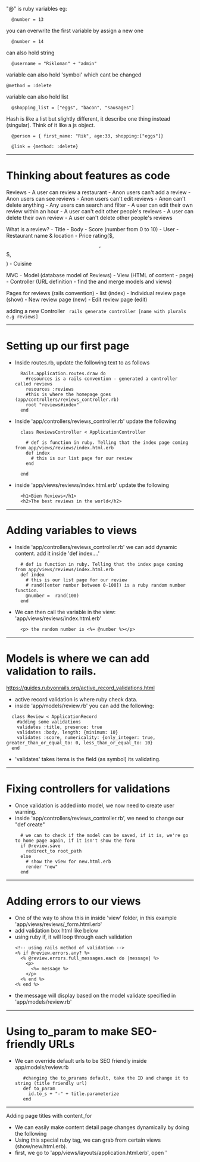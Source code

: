 "@" is ruby variables eg:
  ```
    @number = 13
  ```
  you can overwrite the first variable by assign a new one

  ```
    @number = 14
  ```
  can also hold string

  ```
    @username = "Rikloman" + "admin"
  ```

  variable can also hold 'symbol' which cant be changed

  ```
  @method = :delete
  ```

  variable can also hold list

  ```
    @shopping_list = ["eggs", "bacon", "sausages"]
  ```

Hash is like a list but slightly different, it describe one thing instead (singular). Think of it like a js object.

  ```
    @person = { first_name: "Rik", age:33, shopping:["eggs"]}
  ```
  ```
    @link = {method: :delete}
  ```

--------------------------------------------------------------------------------

# Thinking about features as code

  Reviews
    - A user can review a restaurant
    - Anon users can't add a review
    - Anon users can see reviews
    - Anon users can't edit reviews
    - Anon can't delete anything
    - Any users can search and filter
    - A user can edit their own review within an hour
    - A user can't edit other people's reviews
    - A user can delete their own review
    - A user can't delete other people's reviews

  What is a review?
    - Title
    - Body
    - Score (number from 0 to 10)
    - User
    - Restaurant name & location
    - Price rating($, $$, $$$, $$$$)
    - Cuisine

  MVC
    - Model (database model of Reviews)
    - View (HTML of content - page)
    - Controller (URL definition - find the and merge models and views)

  Pages for reviews (rails convention)
    - list (index)
    - Individual review page (show)
    - New review page (new)
    - Edit review page (edit)

  adding a new Controller
  ``` rails generate controller [name with plurals e.g reviews]```

--------------------------------------------------------------------------------

# Setting up our first page

  - Inside routes.rb, update the following text to as follows
    ```
      Rails.application.routes.draw do
        #resources is a rails convention - generated a controller called reviews
        resources :reviews
        #this is where the homepage goes (app/controllers/reviews_controller.rb)
        root "reviews#index"
      end
    ```
  - Inside 'app/controllers/reviews_controller.rb' update the following
    ```
      class ReviewsController < ApplicationController

        # def is function in ruby. Telling that the index page coming from app/views/reviews/index.html.erb
        def index
          # this is our list page for our review
        end

      end
    ```
  - inside 'app/views/reviews/index.html.erb' update the following
    ```
      <h1>Bien Reviews</h1>
      <h2>The best reviews in the world</h2>

    ```
--------------------------------------------------------------------------------
# Adding variables to views

  - Inside 'app/controllers/reviews_controller.rb' we can add dynamic content. add it inside 'def index....'
    ```
      # def is function in ruby. Telling that the index page coming from app/views/reviews/index.html.erb
      def index
        # this is our list page for our review
        # rand([enter number between 0-100]) is a ruby random number function.
        @number =  rand(100)
      end
    ```
  - We can then call the variable in the view: 'app/views/reviews/index.html.erb'
    ```
      <p> the random number is <%= @number %></p>
    ```

--------------------------------------------------------------------------------

# Models is where we can add validation to rails.
https://guides.rubyonrails.org/active_record_validations.html

 - active record validation is where ruby check data.
 - inside 'app/models/review.rb' you can add the following:

 ```
   class Review < ApplicationRecord
     #adding some validations
     validates :title, presence: true
     validates :body, length: {minimum: 10}
     validates :score, numericality: {only_integer: true, greater_than_or_equal_to: 0, less_than_or_equal_to: 10}
   end
 ```
 - 'validates' takes items is the field (as symbol) its validating.


--------------------------------------------------------------------------------

# Fixing controllers for validations

 - Once validation is added into model, we now need to create user warning.
 - inside 'app/controllers/reviews_controller.rb', we need to change our "def create"
    ```
      # we can to check if the model can be saved, if it is, we're go to home page again, if it isn't show the form
      if @review.save
        redirect_to root_path
      else
        # show the view for new.html.erb
        render "new"
      end
    ```

--------------------------------------------------------------------------------

# Adding errors to our views

  - One of the way to show this in inside 'view' folder, in this example 'app/views/reviews/_form.html.erb'
  - add validation box html like below
  - using ruby if, it will loop through each validation
    ```
    <!-- using rails method of validation -->
    <% if @review.errors.any? %>
      <% @review.errors.full_messages.each do |message| %>
        <p>
          <%= message %>
        </p>
      <% end %>
    <% end %>
    ```
  - the message will display based on the model validate specified in 'app/models/review.rb'

--------------------------------------------------------------------------------

# Using to_param to make SEO-friendly URLs

 - We can override default urls to be SEO friendly inside app/models/review.rb
   ```
      #changing the to_prarams default, take the ID and change it to string (title friendly url)
      def to_param
        id.to_s + "-" + title.parameterize
      end
   ```

--------------------------------------------------------------------------------

Adding page titles with content_for

  - We can easily make content detail page changes dynamically by doing the following
  - Using this special ruby tag, we can grab from certain views (show/new.html.erb).
  - first, we go to 'app/views/layouts/application.html.erb', open '<title>' since this shows everywhere on the site
    ```
      <title> <%= content_for :page_title %> - SuperhiBien </title>
    ```
  - Now create a 'ruby symbol' inside 'app/views/reviews/show.html.erb' (top of the page)
    ```
      <!-- Define it here, so this will print out on the application.html.erb -->
      <% content_for :page_title, @review.title %>
    ```
  - for views that might have a variable to put, we can do the following app/views/reviews/new.html.erb
    ```
      <!-- dont print out coz we going to print elsewhere -->
      <% content_for :page_title, "Add a new review" %>
    ```

--------------------------------------------------------------------------------

Adding new database fields with migrations
https://edgeguides.rubyonrails.org/active_record_migrations.html

 - We can find out what's in our database by 'db/schema.rb'
 - Remember DO NOT EDIT this.
 - What we should do instead is add a migration, located inside 'db/migrate'
 - so go to command and run the following
   ```
     rails generate migration [name of migration] i.e add_new_info_to_review
   ```
 - it will then generate another db file, inside it we add the following code in between 'def change'
   ```
    def change
      add_column :reviews, :phone_number, :string
      add_column :reviews, :ambiance, :string
    end
   ```
  - So it will like as follow:
    add_column :[name of table], :[name of field], :[type of field]

  - Remember to always double check and save. Its easier than having to re-do the whole process
  - Once ok, go back to the terminal and run
    ```
      rails db:migrate
    ```
  - To double check whether the migration is successful, you can go to 'db/schema.rb', it should just update itself

  - You can now add validation model inside 'review.rb' and view 'app/views/reviews/_form.html.erb'

  - also dont forget to update controller 'app/controllers/reviews_controller.rb'
    ```
      # creating a new function that will hold templated function
      def form_params
        params.require(:review).permit(:title, :restaurant, :body, :score, :ambiance)
      end
    ```
  - in order to display the new fields in detail view, dont forget to update here too: 'app/views/reviews/show.html.erb'

--------------------------------------------------------------------------------

How to add filter params

  - Inside 'app/controllers/reviews_controller.rb' you can filter by using query parameter in the url

    ```
      # def is function in ruby. Telling that the index page coming from app/views/reviews/index.html.erb
      def index
        # this is our list page for our review
        # variable is @.
        # creating a filter variable for price
        @price = params[:price]
        #creating a filter variable for cuisine
        @cuisine = params[:cuisine]

        #filtering properly by get all the reviews "Review" model from the database
        #creating new review variable as ruby list[]
        #@reviews = ["The Smile", "Baby Bo's", "Chipotle", "nandos"]
        @reviews = Review.all

        # filtering by price. this will toggle on/off depend when it has filter
        if @price.present?
          #take all of the review we have and replace the original review with filtered ones
          # find the value of the price in db that matches the param above
          @reviews = @reviews.where(price: @price)
        end

        #filter by cuisine
        if @cuisine.present?
          @reviews = @reviews.where(cuisine: @cuisine)
        end
      end

    ```
    - we can now set some links in rails that acts as a filter, add it inside 'app/views/reviews/index.html.erb'
      ```
        <!-- adding links that matches price based on query params (controller) -->
        <nav class="filters">
          <%= link_to "All prices", root_path %>
          <%= link_to "$", root_path(price: 1) %>
          <%= link_to "$$", root_path(price: 2) %>
          <%= link_to "$$$", root_path(price: 3) %>
        </nav>
      ```
    - Be sure to change the type of input field on the _form.html.erb to radio button for effective use. NOTE did a db migration where we change "price" from an interger to a number - slightly different than this tuts.
      ```
      <!-- adding links that matches price based on query params (controller) -->
      <nav class="filters">
        <%= link_to "All Restaurant", root_path %>
        <%= link_to "Cheap", root_path(price: "Cheap") %>
        <%= link_to "Reasonable", root_path(price: "Reasonable") %>
        <%= link_to "Pricey", root_path(price: "Pricey") %>

        <%= link_to "American", root_path(cuisine: "American") %>
        <%= link_to "Comfort", root_path(cuisine: "Comfort") %>
        <%= link_to "Fusion", root_path(cuisine: "Fusion") %>
      </nav>
      ```
    - radio button ruby helper in _form.html.erb
      ```
        <p>
          <%= f.label :price %>
          <%= f.radio_button :price, "Cheap" %> Cheap<br />
          <%= f.radio_button :price, "Reasonable" %> Reasonable<br />
          <%= f.radio_button :price, "Pricey" %> Pricey<br />
        </p>
      ```
    - To merge the two filter together, we can just add another param like so
      ```
        ...
          <!-- will loop through and filter both queries. @cuisine refers from the controller defined in the code -->
          <%= link_to "Cheap", root_path(price: "Cheap", cuisine: @cuisine) %>
        ...
          <!--will loop through and filter both queries. @price refers from the controller defined in the code -->
          <%= link_to "American", root_path(cuisine: "American", price:@price) %>
      ```

--------------------------------------------------------------------------------

# Adding geolocation using the geocoder gem

  - We can install 3rd party  gems, as we're using rails/bundler we add this to our gemfile
    ```
      #add in our geocoding
      gem 'geocoder'
    ```
  - and run the following command prompt
    ```
      bundle install
    ```
  - Do database migration with the following attributes and then add these to our model
    ```
      rails generate migration add_location_to_reviews
    ```
  - inside of the new migration file, add in the following
    ```
      def change
        add_column :reviews, :address, :text
        add_column :reviews, :latitude, :float
        add_column :reviews, :longitude, :float
      end
    ```
  - So it will like as follow:
    add_column :[name of table], :[name of field], :[type of field]

  - once done, run ```rails db:migrate```
  - Now we need update our model 'app/models/review.rb'
    ```
      #from geocoder gems
      geocoded_by :address
      after_validation :geocode
    ```
  - now part of it to validate if address is entered
    ```
      ...
        #adding validation for our address, part of geocoder
        validates :address, presence: true
      ...
    ```

  - inside our 'app/views/reviews/_form.html.erb' we now need to add our fields
    ```
      <p>
        <%= f.label :address %>
        <%= f.text_field :address %>
      </p>
    ```
  - We now need to add it as part of our controller as well (at the bottom)
    ```
      # creating a new function that will hold templated function
      def form_params
        params.require(:review).permit(:title, :restaurant, :body, :score, :ambiance, :cuisine, :price, :address)
      end
    ```

--------------------------------------------------------------------------------

# Filtering by location

  - using geocoder gem, we will ad the filter in our query params (similar to the cuisine and price filters).

  - inside 'app/controllers/reviews_controller.rb' add the following (at the top of def index..)
    ```
      ...
        # adding location filter using geocoder
        @location = params[:location]
      ...

    ```
    - after cuisine function add the following
      ```
      ...
        #search near the location
        if @location.present?
          # .near is what geo location given to us - see docs
          @reviews = @reviews.near(@location)
        end
        ...
      ```

    - full code below
      ```
        # def is function in ruby. Telling that the index page coming from app/views/reviews/index.html.erb
        def index
          # this is our list page for our review
          # variable is @.
          # creating a filter variable for price
          @price = params[:price]
          #creating a filter variable for cuisine
          @cuisine = params[:cuisine]
          # adding location filter using geocoder
          @location = params[:location]

          #filtering properly by get all the reviews "Review" model from the database
          #creating new review variable as ruby list[]
          #@reviews = ["The Smile", "Baby Bo's", "Chipotle", "nandos"]
          @reviews = Review.all

          # filtering by price. this will toggle on/off depend when it has filter
          if @price.present?
            #take all of the review we have and replace the original review with filtered ones
            # find the value of the price in db that matches the param above
            @reviews = @reviews.where(price: @price)
          end

          #filter by cuisine
          if @cuisine.present?
            @reviews = @reviews.where(cuisine: @cuisine)
          end
          #search near the location
          if @location.present?
            # .near is what geo lcation given to us - see docs
            @reviews = @reviews.near(@location)
          end

        end
      ```


--------------------------------------------------------------------------------

# Adding a search location form

  - Submit search query by add in our own form without ruby helper, inside 'app/views/reviews/index.html.erb'
      ```
        <!-- search location -->
        <form action="/">
          <input type="text" name="location" placeholder="search location...." value="<%= @location %>">
          <!-- adding some hidden fields for cuisine and price filtering -->
          <input type="hidden" name="price" value="<%= @price %>">
          <input type="hidden" name="cuisine" value="<%= @cuisine %>">
        </form>
      ```
    - we now need to slightly update our two additional filter to add the location params
        ```
        ...
          <!-- will loop through and filter both queries. @cuisine refers from the controller defined in the code -->
          <%= link_to "Cheap", root_path(price: "Cheap", cuisine:@cuisine, location: @location) %>
        ...
        ```
        ```
        ...
          <!--will loop through and filter both queries. @price refers from the controller defined in the code -->
          <%= link_to "American", root_path(cuisine: "American", price:@price, location: @location) ) %>
        ...
        ```

--------------------------------------------------------------------------------

# Making our forms simple using simple_form

  - simple_form is a ruby gem that is easy to create ruby form: https://github.com/plataformatec/simple_form

  - Inside gemfile add the following
      ```
        gem 'simple_form'
      ```
  - run the command
      ```
        bundle install
      ```
  - run the generator
    ```
      rails generate simple_form:install
    ```
  - We can now use simple form in our app 'app/views/reviews/_form.html.erb'. We can now reduce the code, replace with the following
    ```
      <%= simple_form_for @review do |f| %>
        <%= f.input :title %>
        <%= f.input :restaurant %>
        <%= f.input :address %>
        <%= f.input :body %>
        <%= f.input :cuisine %>
        <%= f.input :ambiance %>
        <%= f.input :score %>
        <%= f.radio_button :price, "Cheap" %> Cheap<br />
        <%= f.radio_button :price, "Reasonable" %> Reasonable<br />
        <%= f.radio_button :price, "Pricey" %> Pricey<br />

        <%= f.button :submit %>
      <% end %>
    ```
    NOTE: old reference using ruby ifs
    ```
      <!-- using rails method of validation
      <% if @review.errors.any? %>
        <div class="errors">
          <% @review.errors.full_messages.each do |message| %>
            <p>
              <%= message %>
            </p>
          <% end %>
        </div>
      <% end %>
      <!-- using rails method of validation -->
    ```

--------------------------------------------------------------------------------

# Highlighting our links with active_link_to

  - Using 'active_link_to' gem to help improve ux when user click on links
  - Otherwise, we'll have to use alot of ifs statement
      ```
        gem 'active_link_to'
      ```
  - and run ``` bundle install```

  - make sure you'll have added css class first

  - then inside filter 'app/views/reviews/index.html.erb' change all 'link_to' => 'active_link_to'
      ```
        <%= active_link_to ... %>
      ```
  - We'll now need to add some filter as all of our link on the current page.
      ```
        ... , active: { price: "Cheap"} %>
      ```

  - for "all restaurant" we need to tweak this since we're always on the root_path, so add additional filter so that it will not highlights all the time only when the following params are nil
    ```
      <%= active_link_to "All Restaurants", root_path, active: { price: nil, cuisine: nil, location: nil} %>
    ```

--------------------------------------------------------------------------------

# Adding the Comment model

  - Creating a comment feature, this will a new model which has one-to-many relationship. i.e One review with many comments

  - in the command, run the following
    ```
      rails generate model Comment body:text review:belongs_to
    ```
  - Remember model will always be singular and capital at the begining. ``` rails generate [name of model] [name of columnn: type of data] [relationship to which model:belong_to]

  - It will now add all all of the comments and also the code for the model

  - Once we've checked the details in 'db/migrate' we can run `rails db:migrate`

  - The next thing we'll do is to connect both models 'app/models/comment.rb' & 'app/models/review.rb'

  - Inside 'app/models/review.rb' is let it know it has potential multiple comments (top of the page)
      ```
        # add an association that has 1-to-many relationship
        has_many :comments
      ```
  - we'll now go 'app/models/comment.rb' and add one extra line (validation)
      ```
        # adding validation for the body no empty comments
        validates :body, presence: true
      ```

--------------------------------------------------------------------------------

# Creating a comments controller

  - Create a comment controller where user can add comments, we generate a new controller
      ```
        rails generate controller comments
      ```
  - remember the name will be plurals with no caps ``` rails generate [name of controller]
  - The next thing we're going to fix is url for the comment to be added. Inside 'config/routes.rb'
      ```
        resources :reviews do
          # tie comments as part of reviews
          resources :comments
        end
      ```
  - the next thing we'll do add a comment form inside reviews "views" 'app/views/reviews/show.html.erb'
      ```
        <h3>Add a comment</h3>
        <!--This is how we tie comments inside review [(take from @variable), (make latest from Model)] -->
        <%= simple_form_for [@review, Comment.new] do |f| %>
          <!-- This is where the form goes -->
          <%= f.input :body %>
          <%= f.button :submit, "Add comment" %>
        <% end %>
      ```
  - Next, we'll need to add 'create' action to the commentController in 'app/controllers/comments_controller.rb'
      ```
        #take the body that we pass through and find the review
        def create
          # find the review based on resources set in config/routes.rb
          @review = Review.find(params[:review_id])
          #make a brand new comments using form params and only take the body based on @review
          @comment = @review.comments.new(params.require(:comment).permit(:body))
          #save the new comment
          @comment.save
          # redirect back show page
          redirect_to review_path(@review)
        end
      ```
--------------------------------------------------------------------------------

# Letting our users comment on reviews

  - inside 'app/views/reviews/show.html.erb' we can show added comments as follow
      ```
        <h3>Comments</h3>
        <!-- loop through each comments by descending order |[name of action]| -->
        <% @review.comments.order("created_at desc").each do |comment| %>
          <div class="comment">
            <!-- simple_format is ruby helper -->
            <%= simple_format comment.body %>
            <!-- another ruby helper time_ago_in_words -->
            <p class="posted"> Posted at <%= time_ago_in_words comment.created_at %> ago</p>
          </div>
        <% end %>
      ```

--------------------------------------------------------------------------------

# Displaying how many comments in each reviews

  - inside 'app/views/reviews/index.html.erb' inside the loop, update the code to the following
      ```
        <!-- ruby for loop. within this area, repeat each @reviews items -->
        <% @reviews.each do |review| %>
          <div class="review">
            <!-- linking to corresponding reviews -->
            <%= link_to review_path(review) do %>
              <!-- grabbing the following inside each loop -->
              <h2><%= review.title %></h2>
              <p>
                <!-- ruby helper pluralize -->
                <%= review.cuisine %> - <%= pluralize review.comments.count, "comment" %>
              </p>
            <% end %>
          </div>
        <% end%>
      ```
      ```

--------------------------------------------------------------------------------

# Deploying our site using Heroku

- sign up for heroku (personal) account.
- make sure that heroku cli is installed as well as posgrestsql
- make sure you ``` heroku login ```
- once in, we need to swap our sqlite3 => postgrest. so we will update gemfile where we set sqlite3 for dev, posgrest for production 'Gemfile'
    ```
      # Use sqlite3 as the database for Active Record - only do sqlite3 in development mode
      group :development do
        gem 'sqlite3'
      end
      # when in production mode - we use posgrestsql for heroku
      group :production do
        gem 'pg'
      end
    ```
- run ``` bundle install ```

- Next, we need to specify heroku which version of ruby in app. check ``` ruby -v```  once command provide the reply, add it in gemfile
  ```
    # heroku which version of ruby
     ruby '2.4.1'
  ```
- since we will deploy on heroku via git, make sure we commit any changes on project/branch

- once code is committed, we now log back in to heroku via terminal
    ```
      heroku create
    ```
- once entered, it will provide the url
- now we need to push our code to heroku
    ```
      git push heroku master
    ```

- once its deployed, we now need to set up our database for heroku (posgrest), the way we talk is like below
    ```
      heroku run rails db:migrate
    ```

- the site should be up and running

--------------------------------------------------------------------------------

# User login set up

  - User sign up
  - User log in
  - Showing that we're logged in
  - User log ot
  - Hooking up reviews and comments
  - Authorization
  - bookmarking / favourting

  - In this app, we will need to create user association within our existing models: Review and comment.
      - Review (one[has_many]) => Comment (many [belongs_to])
      - User(one) => Review (many) => Comment (many)
      - So we need to update this in our code

--------------------------------------------------------------------------------

  - What is a user model
    - Username (unique, required)
    - Email (unique, required)
    - Password_digest
    - real_name

  - We will be using ```gem 'bcrypt'``` as our password. This is already in our gem file so all we need to do is run bundle install

--------------------------------------------------------------------------------

# The User model

    - in command prompt do the following:
      ```
        rails generate model User username:string email:string password_digest:string real_name:string
      ```
    - Remember model will always be singular and capital at the begining. ``` rails generate [name of model] [name of columnn: type of data] [relationship to which model:belong_to]
    - once we've checked and see all of the information are correct, we can then sync it to database by running the following
      ```
        rails db:migrate
      ```
    -  Keep the typo in there, then run rails
        ```
          db:rollback
        ```
      which will move the migration back one step to before you ran it, fix the typo again, then run rails db:migrate to re-run the migration again but with the fix

    - Next in our user model 'app/models/user.rb'  we need to set secure password like the following:
        ```
          # add secure data
          has_secure_password
          # make sure there's field entered and unique
          validates :username, presence: true, uniqueness: true
          validates :email, presence: true, uniqueness: true
        ```

--------------------------------------------------------------------------------

# Adding our users controller

  - The next thing we need to do is create sign up flow (user controller).
    - Index
    - Show
    - New (sign up flow)
    - Create (sign up flow)

  - so in the command line run the following
      ```
        rails generate controller users
      ```
  - remember the name will be plurals with no caps ``` rails generate [name of controller] ```

  - once this is generated, we now need to add routes for user to go to. inside 'config/routes.rb'
      ```
        #sign up path
        resources :users
      ```
  - once route is defined, we go back to 'app/controllers/users_controller.rbb' and create the following
    ```
      # form for adding new user
      def new
        # this new user will be defined in our form
        @user = User.new

      end

    ```
  - we then go inside our 'app/views/users' and create a new.html.erb.
  - We can now start adding form fields in this file
    ```
      <!-- this is a new form for @user added in controller. The text between the |[name of variable]| characters are the new variable in view folder  -->
      <%= simple_form_for @user do |f| %>
        <%= f.input :username %>
        <%= f.input :email %>

        <%= f.button :submit, 'Sign up' %>
      <% end %>
    ```
  - based on has_secure_password, we need to the following
    ```
      <%= f.input :password %>
      <%= f.input :password_confirmation %>
    ```

--------------------------------------------------------------------------------

# Creating users

  - We need to now define the create controller in our  'app/controllers/users_controller.rb'
    ```
      #creating a new user on sign up
      def create
        #take the params from the form
        #create a new user,
        @user = User.new(form_params)
        #if valid saves, go to list users page
        if @user.save
          redirect_to users_path
        else
        # if not, see form with errors
          render "new"
        end
      end


      #creating a seperate function
      def form_params
        #take the following fields - to prevent security problems
        params.require(:user).permit(:username, :email, :password, :password_confirmation)
      end
    ```
--------------------------------------------------------------------------------

# Listing all users

  - To create a list of all users, do the following
    ```
      #creating all of users
      def index
        @users = User.all
      end
    ```
  - Dont forget, to then add the index view 'app/views/users/index.html.erb'
    ```
      <!-- loop all all users -->
      <% @users.each do |user| %>
        <p>
          <%= user.username %> (<%= user.email %>)
        </p>

      <% end %>
    ```
--------------------------------------------------------------------------------

# Implementing sessions

 - session stays with you through different page views. So for logged in user, we will one one session each time. We will add a session controller that will show:
   - form(new action),
   - create,
   - destroy.

 - sessions itself is built onto rails, therefore we dont need any model. So with this, we can go to View  & Controller.

 - so in the command line run the following
     ```
       rails generate controller sessions
     ```
 - remember the name will be plurals with no caps ``` rails generate [name of controller] ```

 - we do not need to worry about migration for this one.

 - The next thing we'll need to do is create the url first, inside 'config/routes.rb'
    ```
      #the session url is not reliant on anything, its a completely different flow so we do the following
      resources :sessions
    ```

 - inside the new controller app/controllers/sessions_controller.rb, we'll do the following:
    ```
      #this is where the logged in user will be directed to
      def new
        #login form
      end

      def create
        #actually try and log in
      end

      def destroy
        #log us out
      end
    ```
    - the next this we'll do is to create the following views 'app/views/sessions/new.html.erb' and add a simpleform
     ```
     <!-- this is a placeholder for session so URL will be use in the POST method-->
     <%= simple_form_for :session, url: sessions_path do |f| %>
       <%= f.input :username %>
       <%= f.input :password %>

       <%= f.button :submit, "log in" %>
    ```

    - the next this after the form is created, we need to define 'def create' in the controller so that we tell rails what to do.

      ```
        #actually try and log in
        def create

          #take the data entered and see if it matches with existing users
          @form_data = params.require(:session)
          #pull out the username and password form the form data (from object data)
          @username = form_data[:username]
          @password = form_data[:password]

          #lets check the user is who they say they are (checking username and match it with the password stored)
          @user = User.find_by(username: @username).try(:authenticate, @password)

          if @user
            #if user is present, redirect to home page
            redirect_to root_path
          else
            #if not, show the form again with error (preloaded via simple_form)
            render "new"
          end

        end
      ```
      ```
--------------------------------------------------------------------------------

# Adding a session on login

  - We now need to 'hold' the user as they navigate through the website. Inside 'app/controllers/sessions_controller.rb' we need to add the following

  - session is like hash similar to '[:username]' '[:password]'
    ```
      if @user
        # we also want to 'store' the user id as they navigate around the website
        session[:user_id] = @user.id
        #if user is present, redirect to home page
        redirect_to root_path
      else
        #if not, show the form again with error (preloaded via simple_form)
        render "new"
      end
    ```
  - The next thing we want to do, we can add user identification in our 'app/views/layouts/application.html.erb'
    ```
      <nav>
        <!-- user identification via "session" -->
        User ID: <%= session[:user_id] %>
        <!-- rails built-in helpers to link within site -->
        <%= link_to "Add a review", new_review_path %>
      </nav>
    ```
--------------------------------------------------------------------------------

# Adding a session on signup

  - We also need to do the same for sign up, inside the 'app/controllers/users_controller.rb' we can add the following after user is saved
    ```
      if @user.save
        # add in 'session' after user signed up
        session[:user_id] = @user.id
        redirect_to users_path

      else
    ```

--------------------------------------------------------------------------------

# Adding sign up and log in links

  - we can now add conditions based on sessions. in this case, we can show sign up and log in if there's no session present, we need to modify the following inside 'app/views/layouts/application.html.erb'

    ```
      <nav>
        <!-- if statement to see if user has session -->
        <% if session[:user_id].present? %>
          <!-- rails built-in helpers to link within site -->
          <!-- user identification via "session" -->
          User ID: <%= session[:user_id] %>
          <%= link_to "Add a review", new_review_path %>
        <% else %>
          <!-- if not signed up/login show the links -->
          <%= link_to "Sign up", new_user_path %>
          <%= link_to "Log in", new_session_path %>
        <% end %>
      </nav>

    ```
--------------------------------------------------------------------------------

# Singular resources and log out

  - We can easily change session to handle only one at a time. inside 'config/routes.rb', change the following:
    ```
      #the session url is not reliant on anything, its a completely different flow so we do the following
      resource :session
    ```
  - now inside 'app/views/layouts/application.html.erb' we add a link in the nav
    ```
      ...
        <!-- remove session with method "delet" -->
        <%= link_to "Log out", session_path, method: :delete  %>
      ...
    ```
  - Do not forget to also update the log in to a singular session like below 'app/views/sessions/new.html.erb':
    ```
      ...
        <%= simple_form_for :session, url: session_path do |f| %>
      ...
    ```
  - We now need to complete the log out functionality, we go to 'app/controllers/sessions_controller.rb'
    ```
      def destroy
        #log us out by remove the session completely
        #this is built into rails helper, control within rails itself
        reset_session
        #take them to login page
        redirect_to new_session_path
      end
    ```
--------------------------------------------------------------------------------

# The application controller

  - 'app/controllers/application_controller.rb' sits above every other controllers. this means its their 'boss' i.e it controls every other controller what to do.

  - So we can use some code everywhere on the site by add it in the application_controller. We do this by creating function like below:
    ```
      #before any page loads find current_user
      #this is built into rails - action is an index, show, view, update and destroy
      before_action :find_current_user

      #creating function to find current user
      def find_current_user
        # adding if to prevent rails from checking user when logged out
        if session[:user_id].present?
          #save to a variable
          @current_user = User.find(session:[:user_id]);
        else
          @current_user = nill
        end
      end
    ```
  - adding function to check login status to prevent user from performing logged in function like adding review .etc
    ```
      #check login status
      def login_status
        #see if user id present
        if session[:user_id].present?
          #all good
        else
          #take them to login page
          redirect_to new_session_path
        end
      end
    ```

  - We can update our 'app/controllers/reviews_controller.rb' to check if user logged in
    ```
      # check if logged in from application_controller function. we can also add exceptions after commas exept[(:action), :action)]
      before_action :login_status, except: [:index, :show]
    ```

  - we can now go inside the 'app/views/layouts/application.html.erb' and identify the current user like so:
    ```
      ...
        <!-- user identification via "session" -->
        <%= @current_user.username %>
      ...
    ```

  - final tweaks to the site
    ```
      #before any page loads find current_user
      #this is built into rails - action is an index, show, view, update and destroy
      before_action :find_current_user
      # add in the method to use in views
      helper_method :is_logged_in?

      #creating function to find current user
      def find_current_user
        # adding if to prevent rails from checking user when logged out
        if is_logged_in?
          #save to a variable
          @current_user = User.find(session[:user_id]);
        else
          @current_user = nill
        end
      end

      #check login status
      def login_status
        #see if user id present
        unless is_logged_in?
          #take them to login page
          redirect_to new_session_path
        end
      end

      #is this person logged in
      def is_logged_in?
        session[:user_id].present?
      end
    ```
--------------------------------------------------------------------------------

# Updating our previous models

  - we now need to tweak our database (model) so that each comment and review to have user id.
  - In our command prompt we're going to make a new migration as we're changing the database
      ```
        rails generate migration hook_up_comments_reviews_to_users
      ```
    remember its: rails generate migration [name of migration]

  - we now need to make two changes in the new generated migration file
    ```
      def change
        add_column :reviews, :user_id, :integer
        add_column :comments, :user_id, :integer
      end
    ```

  - once the spelling is correct, we'll then run migration
    ```
      rails db:migrate
    ```
  - once done, we now need to tell the models that we hooked up a certain way. first for 'app/models/user.rb'
    ```
      #user updating model hook up
      has_many :reviews
      has_many :comments
    ```
  - now, go to our review 'app/models/review.rb'
    ```
      add an association to user
      belongs_to :user
    ```
  - remember this is always singular

  - also lastly in our 'app/models/comment.rb'
    ```
      belongs_to :user
    ```
--------------------------------------------------------------------------------

# Adding users to controllers

  - since we've already got most of the code in our ApplicationController, we just need to update on a few things.

  - inside 'app/controllers/reviews_controller.rb' we're going to add in in the create function inside the model
    ```
      # and then associate it with a user
      @review.user = @current_user
    ```

  - We do the same thing for our comment user 'app/controllers/comments_controller.rb'
      ```
        #before we save the comment
        @comment.user = @current_user
      ```

  - we can now showcase the user posted comments 'app/views/reviews/show.html.erb'
    ```
      <!-- adding user posted -->
      <p class="posted">
        Posted by
        <% if comment.user.present? %>
          <%= link_to  comment.user.username, user_path(comment.user) %>
        <% else %>
          anontmous
        <% end %>

      </p>
    ```

--------------------------------------------------------------------------------

# Creating a user profile page

  - we will create a user profile so that user can click through the profile page, inside 'app/controllers/users_controller.rb' we will create a 'show' function
    ```
      #creating the user profile page
      def show
        @user = User.find_by(username: params[:id])
      end
    ```
  - we now need to create a show page in the views app/views/users/show.html.erb. we'll use @user
    ```
      <h2>
        <%= @user.username %>
      </h2>
      <p>
        Their email is <%= @user.email %>
      </p>
    ```
  - we can update the url by changing the params in our model
    ```
      # creating the url for user profile, overidding the default 'app/models/user.rb'
      def to_param
        username
      end
    ```

--------------------------------------------------------------------------------

# Removing actions

  - we can create an if to only let particular user to edit/remove reviews. inside 'app/views/reviews/show.html.erb'
    ```
      <!-- if statement validation if you're the posted reviewer -->
      <% if @review.user == @current_user %>
        <div class="actions">
          <!--adding button to edit current review -->
          <%= link_to "Edit this review", edit_review_path(@review) %>
          <!-- adding the button that will delete with confirmation  -->
          <%= link_to "Delete this review", review_path(@review), method: :delete, data: {confirm: "Are you sure?"}  %>
        </div>
      <% end %>
    ```
  - we also need to authorise a user so that they can't edit via typing in the url path. inside 'app/controllers/reviews_controller.rb' change inside the edit/destroy function

    ```
      #adding new function to edit review
      def edit
        #find the individual review to edit
        @review = Review.find(params[:id])
        # make sure non posted user can edit without the url (!= is not)
        if @review. user != @current_user
          # take it back to homepage
          redirect_to root_path
        end
      end
    ```
  - we also need to stop hackers from destroying the entry, inside the destroy function
      ```
        # check if user is current poster
        if @review.user == @current_user
          #destroy it
            @review.destroy
        end
      ```
  - we also do this for update function too
    ```
      # adding new function to update the editted review
      def update
        #find the individual review
        @review = Review.find(params[:id])

        #check to see if you're the poster
        if @review.user != @current_user
          #take it back to homepage
          redirect_to root_path
        else
          #update the new info from the form - update with new info from the form
          if @review.update(form_params)
            #redirect to individual show page
            redirect_to review_path(@review)
          else
            # using this it will render any validation to the main edit page
            render "edit"
          end
        end
      end
    ```

--------------------------------------------------------------------------------

#  The bookmark model

  - Creating the bookmark model which is going to be similar process. In the command prompt
    ```
      rails generate model Bookmark review:belongs_to user:belongs_to
    ```
  - Remember model will always be singular and capital at the begining. ``` rails generate [name of model] [name of columnn: type of data] [relationship to which model:belong_to]

  - Always check the migration once we can run ``` rails db:migrate ```

  - once done, the next thing we're going to do is link up bookmark => users and reviews

  - in the 'app/models/review.rb' and 'app/models/user.rb' we need to add the following
    ```
      # add an association that has 1-to-many relationship
      has_many :bookmarks
    ```
  - the last thing we need to do in 'app/models/bookmark.rb'
    ```
      #making it unique per user per review by adding scope { scope: [type of model]}
      validates :review, uniqueness: {scope: :user}
    ```

--------------------------------------------------------------------------------

#  Creating bookmarks

  - The next thing we'll do generate the model

  - so in the command line run the following
      ```
        rails generate controller bookmarks
      ```
  - remember the name will be plurals with no caps ``` rails generate [name of controller] ```

  - now, we'll need to specify the url 'config/routes.rb'
    ```
      resources :reviews do
        # tie comments as part of reviews
        resources :comments
        #bookmark going to be in comments and review. One per user therefore singular
        resource :bookmark

      end
    ```
  - by looking at the review_bookmark, we'll be focusing on POST and DELETE methods.

  - We're going to specify where we can 'bookmark' the 'app/views/reviews/show.html.erb'
    ```
      <!-- adding bookmark only if youre logged in -->
      <% if is_logged_in? %>
        <!-- linking which bookmark to linked to (review) -->
        <p>
          <%= link_to "Bookmark", review_bookmark_path(@review), method: :post %>
        </p>

      <% end %>
    ```
  - we now need to add the POST bookmark method controller 'app/controllers/bookmarks_controller.rb'
    ```
      # this bookmark feature is only for logged in user (in ApplicationController)
      before_action :check_login

      #creating bookmark function
      def create
        #find the review we're bookmarking
        @review = Review.find(params[:review_id])
        #create bookmark based on the id review
        @bookmark = @review.bookmarks.new
        #attach user to the bookmark
        @bookmark.user = @current_user
        #save it
        @bookmark.save
        #redirect to review page
        redirect_to review_path(@review)
      end
      ```
--------------------------------------------------------------------------------

# Un-bookmarking

  - we can add conditional if statement that will look at all current users and set conditions
    ```
      <!-- adding bookmark only if youre logged in -->
      <% if is_logged_in? %>
        <!-- linking which bookmark to linked to (review) -->
        <p>
          <!-- This if statment will produce an array of all users that currently bookmarked  -->
          <% if @review.bookmarks.where(user: @current_user).any? %>
            <!-- if current user bookmarked this already, can unbookmark -->
            Unbookmark
          <% else %>
            <!-- the produced array, user hasn't bookmark this already, can bookmark -->
            <%= link_to "Bookmark", review_bookmark_path(@review), method: :post %>
          <% end %>

        </p>

      <% end %>
    ```
  - we can then do the DELETE methods in the url, we update the link like so (update the bit above):
    ```
      <!-- if current user bookmarked this already, can unbookmark -->
      <%= link_to "Unbookmark", review_bookmark_path(@review), method: :delete %>
    ```
  - We now need to set the "destroy" function in our controller 'app/controllers/bookmarks_controller.rb'
    ```
      #creating the unbookmark function
      def destroy
        # find the bookmark from user
        @review = Review.find(params[:review_id])
        #unbookmark the item from particular user - see show.html.erb
        @review.bookmarks.where(user: @current_user).delete_all

        #redirect to review page
        redirect_to review_path(@review)
      end
    ```

--------------------------------------------------------------------------------

# Listing all bookmarks

  - we can list out all of the user bookmarked reviews on the page. inside 'app/views/reviews/show.html.erb'
    ```
      <!-- Show all bookmarks -->
      <h3>Bookmarked by....</h3>
      <ul>
        <!-- using rails to loop through users -->
        <% @review.bookmarks.each do |bookmark| %>
          <!-- list -->
          <li>
            <%= bookmark.user.username %>
          </li>
        <% end %>
      </ul>
    ```

--------------------------------------------------------------------------------

# Updating Heroku

 - once you want to sync latest work, you first need to push our latest work to remote git repo, before we can update heroku.

 -  Once this is updated in the remote git, we can update it on heroku. we can check current URL by:
    ```
      heroku open
    ```

  - To send all of the code to heroku:
    ```
      git push heroku master
    ```
  - it will start compling and push it to heroku.

  - once this is done, we must remember to update our database
    ```
      heroku run rails db:migrate
    ```

--------------------------------------------------------------------------------

# Editing within an hour only

  - To limit "one hour" posting, we can use in our project
    ```
      t.datetime "created_at"
      t.datetime "updated_at"
    ```
  - Using if statement we can set the following rules 'app/views/reviews/show.html.erb'
    ```
      <!-- if post less one hour ago - using rails helper -->
      <% if @review.created_at > 1.hour.ago %>
        <!--adding button to edit current review -->
        <%= link_to "Edit this review", edit_review_path(@review) %>
      <% end %>
    ```
  - The next thing that we need to do is remove the edit url after 1 hour in our controller 'app/controllers/reviews_controller.rb'. the 'edit' part in the controller
    ```
      #adding new function to edit review
      def edit
        #find the individual review to edit
        @review = Review.find(params[:id])
        # make sure non posted user can edit without the url (!= is not)
        if @review. user != @current_user      
          # take it back to homepage
          redirect_to root_path
          #adding else if statement to check if post less than one hour
        elsif @review.created_at < 1.hour.ago
          # take them to review page
          redirect_to review_path(@review)
        end
      end
    ```
--------------------------------------------------------------------------------

# File uploading with Carrierwave

  - we will be using Carrierwave gem to help us with image uploading. It is easier to set up. inside 'Gemfile'
    ```
      #adding Carrierwave for image uploading
      gem 'carrierwave', '~> 1.0'
    ```
  -  be sure to do ``` bundle install ```

  - Once installed, the next thing we want to do is run ``` rails generate uploader Photo```.
      ```
        rails generate uploader [name of product]
      ```
  - it will then generate 'app/uploaders/photo_uploader.rb'. This will now allow us to add photo to our site.

  - The next thing we want to do is add a string coloumn to our model, we can do the following
    ```
      rails generate migration add_photos_to_reviews
    ```
    This similar like below: rails generate migration [name of the migration]

  - Now we need to add string to our model inside the new migration file
    ```
      def change
        add_column :reviews, :photo, :string
      end
    ```
  - So it will like as follow:
    add_column :[name of table], :[name of field], :[type of field]

  - We can then sync the database up: ``` rails db:migrate ```

  - once this is done, we now need to mount the uploader to 'app/models/review.rb'
    ```
      mount_uploader :photo, PhotoUploader
    ```
  - notes: mount_uploader [what is the field to add it to], [class control- see "app/uploaders/photo_uploader.rb" class on the first line]

  - The next thing is to add the new field and allow in the paramater fields 'app/views/reviews/_form.html.erb'
    ```
      ...
        <%= f.input :photo %>
      ...
    ```
  - simple form should now change the input as photo upload.

  - We now want to allow it to add in our controller 'app/controllers/reviews_controller.rb'. Right down towards the bottom of the page is the thing that we allow which is: 'def form_params...'
    ```
      def form_params
        params.require(:review).permit(:title, :restaurant, :body, :score, :ambiance, :cuisine, :price, :address, :photo)
      end
    ```

  - to show uploaded photos, we need to now update 'app/views/reviews/show.html.erb'
    ```
      <!-- image photo uploaded -->
      <%= image_tag @review.photo %>
    ```

--------------------------------------------------------------------------------

# Image Resizing

 - We're using  Imagemagick as part of the carrierwave. Mac OS doesnt come with it installed, so we need to add it as so:
  ```
    brew install imagemagick
  ```
  - once installed, we need to add the following things in photo_uploader 'app/uploaders/photo_uploader.rb'. Uncomment the following
    ```
      include CarrierWave::MiniMagick
    ```
  - we want to make all image resize to fit like so:
    ```
      #making images resize to fit [width, height]
      process resize_to_fit: [1200, 800]
    ```
  - adding a version of image
    ```
      #adding a medium version
      version :medium do
        process resize_to_fill: [600,400]
      end

      #creating a thumbnail verion of image
      version :thumb do
        process resize_to_fill: [150,150]
      end
    ```

  - we then need to make sure we install MiniMagick gem since we're declaring it earlier 'Gemfile':
    ```
      gem 'mini_magick'
    ```

  - run the ```bundle install ```

  - once bundle installed, we then can choose a medium version of the image upload so display on 'app/views/reviews/show.html.erb':
    ```
      <!-- image photo uploaded -->
      <%= image_tag @review.photo.medium %>
    ```
  - can now start showing the images on the listing page 'app/views/reviews/index.html.erb'
    ```
      <!-- ruby for loop. within this area, repeat each @reviews items -->
      <% @reviews.each do |review| %>
        <div class="review">
          <!-- linking to corresponding reviews -->
          <%= link_to review_path(review) do %>
            <!-- grabbing the following inside each loop -->
            <!-- image photo uploaded -->
            <%= image_tag review.photo.thumb %>
            <h2><%= review.title %></h2>
            <p>
              <!-- ruby helper pluralize -->
              <%= review.cuisine %> - <%= pluralize review.comments.count, "comment" %>
            </p>
          <% end %>
        </div>
      <% end%>
    ```

--------------------------------------------------------------------------------

# Image Resizing

  - To provide better UX, we create placeholder image via carrierwave. Inside 'app/uploaders/photo_uploader.rb' scroll down and uncomment the following.
    ```
      # Provide a default URL as a default if there hasn't been a file uploaded:
      def default_url(*args)
      # For Rails 3.1+ asset pipeline compatibility:
      ActionController::Base.helpers.asset_path("fallback/" + [version_name, "default.png"].compact.join('_'))

      # "/images/fallback/" + [version_name, "default.png"].compact.join('_')
       end
    ```
  - add any fallback images inside this path 'app/assets/images/fallback'


--------------------------------------------------------------------------------

# Hosting images on Amazon Web Services

  - For production, we need to store images different from our heroku. We will use Amazon S3 with carrierwave.

  - we need to set up amazon details. Sign up to a new aws S3 service (faz_drkamisan@hotmail.com).

  - Security, Identity, & Compliance > IAM.

  - Set up a new user 'superhibein' and select Programmatic access.

  - Create a new group named 'superhibein' with AmazonS3FullAccess

  - Click next to review and it will provide access key ID and secret access key

  - navigate to the permission tab inside this project and set the following:
    ```
      Manage public access control lists (ACLs)

      Block new public ACLs and uploading public objects (Recommended)
      False
      Remove public access granted through public ACLs (Recommended)
      False
      Manage public bucket policies

      Block new public bucket policies (Recommended)
      True
      Block public and cross-account access if bucket has public policies (Recommended)
      False
    ```
  - The next thing install the gem so we can install complete the set up
      ```
        gem 'fog-aws'
      ```

  - once installed, we can do the following. Setup an the following file 'config/initializers/carrierwave.rb'
      ```
        CarrierWave.configure do |config|
          config.fog_provider = 'fog/aws'                        # required
          config.fog_credentials = {
            provider:              'AWS',                        # required
            aws_access_key_id:     'xxx',                        # required unless using use_iam_profile
            aws_secret_access_key: 'yyy',                        # required unless using use_iam_profile
          }
          config.fog_directory  = 'name_of_bucket'                                      # required
        end
    ```
    - the last thing we need to do is change the following 'app/uploaders/photo_uploader.rb'
      ```
        # Choose what kind of storage to use for this uploader:
        #storage :file
        storage :fog
      ```
    - restart the server again.

    - any new photo uploads will now go to the S3 bucket

    - NOTE: using this gem we need to keep it on the default region (virginia) https://github.com/fog/fog/issues/3275


--------------------------------------------------------------------------------

# Adding an admin flag to our users

  - The best way to do this is to create a new role for user. So what we need to do is add extra info in our database.

  - We'll add the following:
    ```
      admin: true or false
    ```
  - We'll do a new migration as follow:
    ```
      rails generate migration add_admins_to_users
    ```
    This similar like below: rails generate migration [name of the migration]

  - Now we need to add string to our model inside the new migration file
    ```
      def change
        add_column :reviews, :photo, :string
      end
    ```
  - So it will like as follow:
    add_column :[name of table], :[name of field], :[type of field] default: [true or false]

  - We can then sync the database up: ``` rails db:migrate ```

  - the next thing we need to do is to then assign someone as admin. We can do this manually by running the following command:
    ```
      rails console
    ```
  - To check all users, inside the console command:
    ```
      User.all
    ```

  - it will then print out a list of all users in the console, find the target use you'd wish to be an admin as follow:
    ```
      @user = User.find_by(username: "[name of user]")
    ```

  - It will then print out the searched user. We can now update as follow:
    ```
      @user.is_admin = true
    ```

  - You can then confirm the changes by typing it the command:
    ```
      @user
    ```

  - We must now save this changes by running the command:
    ```
      @user.save
    ```

  - It should print out statement as "true" which confirms that it is saved.

  - We can exit this command by typing:
    ```
      exit
    ```

  - We now need to seed the db. Seed is a way to make sure that data on both production and local have the same values. We can set a new admin user inside 'db/seeds.rb'
    ```
      User.new(email:"hello@test.com", username: "admin", is_admin: true, password: "Hello@121", password_confirmation: "Hello@121" ).save
    ```
  - once save, we run the file in the command prompt:
    ```
      rails db:seed
    ```
  - To check whether this new user have been added, we can run the command prompt:
    ```
      rails console
      User.all
    ```

--------------------------------------------------------------------------------

# Adding admin features site-wide

  -  We can add special area specially for admin users. We need to do this throughout the whole of our controller. To do this we can add it inside 'app/controllers/application_controller.rb'
    ```
      # Check admin login status function
      def check_admin
        # using the function above by grabbing the id
        @current_user = find_current_user
        # cross checking to see if user is also an admin
        unless @current_user.present? and @current_user.is_admin?
          #they're find so no additional code needed
          #if they're not admin
          redirect_to root_path
        end
      end
    ```
  - we will use this function later for our admin panel

--------------------------------------------------------------------------------

# Introducing Active Admin

  - We'll be using activeadmin for this project. This is ruby gem for adding admin panel.

  - We can follow the instruction on this link: https://activeadmin.info/0-installation.html#setting-up-active-admin

  - Since we already have a user system set up. We can do the following. inside 'Gemfile':
    ```
      # add admin panel via active admin
      gem 'activeadmin'
      # Plus integrations with:
      gem 'devise'
      gem 'cancan' # or cancancan
      gem 'draper'
      gem 'pundit'
    ```
  - run ```bundle install ```

  - The next thing we'll need to do is set up active admin (rails generate). we can skip devise since we have a user authentication system
    ```
      rails g active_admin:install --skip-users
    ```
  - it will then install a bunch of files. we will need to go through them one by one. taken from command prompt:
    ```
      create  config/initializers/active_admin.rb
      create  app/admin
      create  app/admin/dashboard.rb
       route  ActiveAdmin.routes(self)
    generate  active_admin:assets
  Running via Spring preloader in process 21481
      create  app/assets/javascripts/active_admin.js.coffee
      create  app/assets/stylesheets/active_admin.scss
      create  db/migrate/20190105015650_create_active_admin_comments.rb
    ```

    - The first thing is migrate the generated files.
      ```
        rails db:migrate
      ```
    - once its installed, we can run the rails server and go to the admin panel. http://localhost:3000/admin

    - We now need to add our new model.
      ```
        rails generate active_admin:resource Review
      ```
      rails generate active_admin:resource [name of the model we want to use]

    - NOTE: if we restart the server again and see any error. we should be able to resolve this by making sure the fallback default image is added in 'app/assets/images/fallback'


--------------------------------------------------------------------------------

# Active Admin resources

  - In order for use to be able to edit and save in active admin, we need to fix  the forbidden attributes error. This is in 'app/admin'

  - We need to specify which params we want to permit. To fix the review forbidden attributes, we can copy the permits params inside 'app/controllers/reviews_controller.rb'

  - Inside 'app/admin/reviews.rb' we need to update the following:
    ```
      permit_params :title, :restaurant, :body, :score, :ambiance, :cuisine, :price, :address, :photo
    ```

  - restart the server. and try to edit some review entry. It should work.

  - To change the user in reviews, we need to make sure that we permit this params. Inside 'app/controllers/reviews_controller.rb'
    ```
      permit_params :title, :restaurant, :body, :score, :ambiance, :cuisine, :price, :address, :photo, :user_id
    ```

  - To now have "users" in the admin panel, we need genereate a new resource
    ```
      rails generate active_admin:resource User
    ```
    rails generate active_admin:resource [name of the model we want to use]

  - when you run the server, you should now see an option below.

  - Once we have this, in order for us to be able to edit users, we need to modify some function inside 'app/admin/users.rb'
    ```
      controller do
        resources_configuration[:self][:finder] = :find_by_username
      end
    ```

  - we also need to make sure we add permit params inside 'app/admin/users.rb'. we can copy it from the permit inside 'app/controllers/users_controller.rb'
    ```
      permit_params :username, :email, :password, :password_confirmation, :is_admin
    ```

--------------------------------------------------------------------------------

# Securing Active Admin with our user system

  - we want to be able to secure active admin so that we can prevent normal user from accessing the url.

  - When we installed our active admin, it also installed the initializer. This is where we look at to secure active admin. 'config/initializers/active_admin.rb'

  - We can change settings inside this file. Scroll down the page and see 'User authenication'. As we have done a quick authentication inside 'app/controllers/application_controller.rb'. So we can use this in the same way.

    ```
      config.authentication_method = :check_admin
    ```

  - We also want to check current user, to do this we need to update the "check_admin" method slightly 'app/controllers/application_controller.rb'
    ```
      # find admin user
      def find_admin_user
        #find the current user by using the function above by grabbing the id
        @current_user = find_current_user
        #if they're not admin
        if @current_user.present? and @current_user.is_admin?
          #return the user - can proceed
          @current_user
        else
          # if they're not
          nil
        end
      end
    ```
  - So once this is saved, we can go back to 'config/initializers/active_admin.rb' and add the following:
    ```
      config.current_user_method = :find_admin_user
    ```
  - we can also add log out link path inside 'config/initializers/active_admin.rb' by using session path:
    ```
      # Default:
      config.logout_link_path = :session_path
      ...
        # Default:
        config.logout_link_method = :delete
      ...
    ```

  - you'll see that some css/js are overtaking the styling since we've installed active admin. To overcome this, inside 'app/assets/stylesheets/application.css' on line no.13 change it to:
    ```
       *= require global
    ```
  - also add the following below it:
    ```
      *= require users
    ```
  - it should now revert back to normal

  - The last thing we need to do is add a link in our nav so admin so they can navigate 'app/views/layouts/application.html.erb'
    ```
      <nav>
        <!-- if statement to see if user has session -->
        <% if is_logged_in? %>

          <!-- user identification via "session" -->
          <%= @current_user.username %>

          <!-- if user is admin, show this link -->
          <% if @current_user.is_admin? %>
            <%= link_to "Admin", admin_root_path %>
          <% end %>
          <!-- rails built-in helpers to link within site -->
          <%= link_to "Add a review", new_review_path %>
          <!-- remove session with method "delet" -->
          <%= link_to "Log out", session_path, method: :delete  %>
        <% else %>
          <!-- if not signed up/login show the links -->
          <%= link_to "Sign up", new_user_path %>
          <%= link_to "Log in", new_session_path %>
        <% end %>
      </nav>
    ```  

--------------------------------------------------------------------------------

# Creating content page

  - creating static pages will be similar like rest of pages. we make model, controller (index and show) and we'll add it on active admin to be editable.

  - in the command prompt we can do the following:
    ```
      rails generate model Page title:string body:text url:string image:string
    ```
  - Remember model will always be singular and capital at the begining. ``` rails generate [name of model] [name of columnn: type of data] ```

  - Double check the migration file. Once happy run ``` rails db:migrate ```

  - we'll then focus on our admin system. We'll create a new resource:
    ```
      rails generate active_admin:resource Page
    ```
    rails generate active_admin:resource [name of model]

  - The next step is to specify the attributes that we permits 'app/admin/pages.rb'
    ```
      permit_params :title, :body, :url, :image
    ```
  - once you restart the server. you can now create new page

  - to prevent url from being used twice, we can update the model. 'app/models/page.rb'
    ```
      #prevent url from being used twice
      validates :url, uniqueness: true
    ```

  - To expose the new created pages to the world, we need to create a controller. in command prompt
    ```
      rails generate controller pages
    ```
    - remember the name will be plurals with no caps ``` rails generate [name of controller]```

    - The next thing we'll do is update our 'config/routes.rb'
      ```
        #pulling the page from active admin
        get "about", to: "pages#about"
        get "terms", to: "pages#terms"
      ```
      get "[page name]", to: "[path inside views` e.g [views/pages]#[.html.erb e.g about.html.erb]]"

    - What we'll do next is to create a custom url in the controller 'app/controllers/pages_controller.rb'
      ```
        # creating a function for this "about.html.erb" to dynamically edit in active admin
        def about
          #grabbing the page content via the url
          @content = Page.find_by(url: "about")
        end

        def terms
          #grabbing the page content via the url
          @content = Page.find_by(url: "terms")
        end

      ```
    - we'll then create a view for the about page 'app/views/pages/about.html.erb'. So inside this we can set it dynamic so user can edit it inside active admin
      ```
        <h1><%= @content.title %></h1>

        <%= simple_format @content.body %>
      ```

    - Do the same for terms 'app/views/pages/terms.html.erb'. So inside this we can set it dynamic so user can edit it inside active admin
      ```
        <h1><%= @content.title %></h1>

        <%= simple_format @content.body %>
      ```

    - We can now add the about us in the footer link 'app/views/layouts/application.html.erb'

      ```
        <footer>
          Copyright 2018 Bien Riviews - <%= link_to "About", about_path %> -  <%= link_to "Terms", terms_path %>
        </footer>
      ```

    - We can also show images for using active admin, first we need to generate new uploader:
    ``` rails generate uploader ContentForImage```

      remember ```rails generate uploader [name of product]```

    - We now need to do the same set up inside 'app/uploaders/content_for_image_uploader.rb'

      ```
        include CarrierWave::MiniMagick
        # storage :file
        storage :fog

        #making images resize to fit [width, height]
        process resize_to_fit: [2000, 1200]
      ```

    - the next thing we're going to do is mount it in our model 'app/models/page.rb':
      ```
        #mount image uploader via carrierwave
        mount_uploader :image, ContentForImageUploader
      ```

    - restart the server and add it an image inside active admin

    - dont forger to update the views 'app/views/pages/about.html.erb'
      ```
        <%= image_tag @content.image %>
        <h1><%= @content.title %></h1>

        <%= simple_format @content.body %>
      ```

--------------------------------------------------------------------------------

# Adding a new homepage

  - Creating homepage is now can be done via active admin.

  - Once page is created, we can set in 'config/routes.rb'
    ```
      #new homepage set by pages from active admin
      root "page#home"
    ```
  - the next thing, we update the controller 'app/controllers/pages_controller.rb'
    ```
      def home
        #grabbing the page content via the url
        @content = Page.find_by(url: "home")
      end
    ```

  - we then just create the view 'app/views/pages/home.html.erb'

  - the next thing we'll do is set two featured reviews (currated and at least 8 scores or higher)

--------------------------------------------------------------------------------

# How to add featured reviews
  - Featured reviews going to be admin picked. we're going to add brand new field to each reviews. With this we're going to make a new migration.
  - so go to command and run the following
    ```
      rails generate migration [name of migration] i.e add_featured_to_reviews
    ```
  - it will then generate another db file, inside it we add the following code in between 'def change'
    ```
     def change
       add_column :reviews, :is_featured, :boolean, default: false
     end

  - So it will like as follow:
       add_column :[name of table], :[name of field], :[type of field] default: [true or false]

  - the next thing, we'll do run ``` rails db:migrate ```

  - once its successful, we'll run the server and inside active admin panel.

  - Once thing that we need to do now is permit the params 'app/admin/reviews.rb'
    ```
    permit_params :title, :restaurant, :body, :score, :ambiance, :cuisine, :price, :address, :photo, :user_id, :is_featured

    ```
  - The next thing we'll do is pull it in our homepage. So inside our 'app/controllers/pages_controller.rb'
    ```
    #grabbing high 8 review - pulling from review model
    @highly_rated_reviews = Review.where("score >= 8")

    # grabbing the currated review
    @featured_reviews = Review.where(is_featured: true)
    ```

  - as we're using the .each do loop twice, we can turn it into partial like so. Create a new file 'app/views/pages/_review.html.erb':
    ```
      <p>
        <%= link_to review.title, review_path(review) %> (<%= review.score %>/10, rated by
        <% if review.user.present? %>
          <%= review.user.username %>
        <% else %>
          Anonymous
        <% end %>)
      </p>
    ```


  - We can now loop over this new partial page on main homepage 'app/views/pages/home.html.erb'
    ```
      <!-- pulling review higher than 8 -->
      <h2>Highly rated reviews</h2>

      <!-- Doing for each loop using partial -->
      <%= render partial: "review", collection: @highly_rated_reviews %>


      <!-- admin currated -->
      <h2>Bein featured reviews</h2>

      <!-- Doing for each loop using partial -->
      <%= render partial: "review", collection: @featured_reviews %>
    ```
